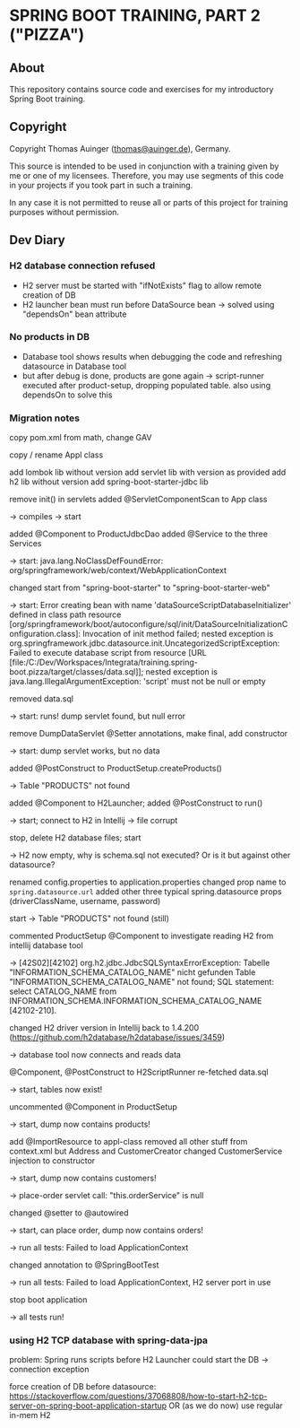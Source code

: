 # SPRING BOOT TRAINING, PART 2 ("PIZZA")

## About

This repository contains source code and exercises for my introductory Spring Boot training.

## Copyright

Copyright Thomas Auinger (thomas@auinger.de), Germany.

This source is intended to be used in conjunction with a training given
by me or one of my licensees. Therefore, you may use segments
of this code in your projects if you took part in such a training.

In any case it is not permitted to reuse all or parts of
this project for training purposes without permission.

## Dev Diary

### H2 database connection refused

- H2 server must be started with "ifNotExists" flag to allow remote creation of DB
- H2 launcher bean must run before DataSource bean -> solved using "dependsOn" bean attribute

### No products in DB

- Database tool shows results when debugging the code and refreshing datasource in Database tool
- but after debug is done, products are gone again -> script-runner executed after product-setup,
  dropping populated table. also using dependsOn to solve this

### Migration notes

copy pom.xml from math, change GAV

copy / rename Appl class

add lombok lib without version
add servlet lib with version as provided
add h2 lib without version
add spring-boot-starter-jdbc lib

remove init() in servlets
added @ServletComponentScan to App class

-> compiles
-> start

added @Component to ProductJdbcDao
added @Service to the three Services

-> start: java.lang.NoClassDefFoundError: org/springframework/web/context/WebApplicationContext

changed start from "spring-boot-starter" to "spring-boot-starter-web"

-> start: Error creating bean with name 'dataSourceScriptDatabaseInitializer' defined in class path resource [org/springframework/boot/autoconfigure/sql/init/DataSourceInitializationConfiguration.class]: Invocation of init method failed; nested exception is org.springframework.jdbc.datasource.init.UncategorizedScriptException: Failed to execute database script from resource [URL [file:/C:/Dev/Workspaces/Integrata/training.spring-boot.pizza/target/classes/data.sql]]; nested exception is java.lang.IllegalArgumentException: 'script' must not be null or empty

removed data.sql

-> start: runs! dump servlet found, but null error

remove DumpDataServlet @Setter annotations, make final, add constructor

-> start: dump servlet works, but no data

added @PostConstruct to ProductSetup.createProducts()

-> Table "PRODUCTS" not found

added @Component to H2Launcher; added @PostConstruct to run()

-> start; connect to H2 in Intellij -> file corrupt

stop, delete H2 database files; start

-> H2 now empty, why is schema.sql not executed? Or is it but against other datasource?

renamed config.properties to application.properties
changed prop name to `spring.datasource.url`
added other three typical spring.datasource props (driverClassName, username, password)

start -> Table "PRODUCTS" not found (still)

commented ProductSetup @Component to investigate reading H2 from intellij database tool

-> [42S02][42102] org.h2.jdbc.JdbcSQLSyntaxErrorException: Tabelle "INFORMATION_SCHEMA_CATALOG_NAME" nicht gefunden Table "INFORMATION_SCHEMA_CATALOG_NAME" not found; SQL statement: select CATALOG_NAME from INFORMATION_SCHEMA.INFORMATION_SCHEMA_CATALOG_NAME [42102-210].

changed H2 driver version in Intellij back to 1.4.200 (https://github.com/h2database/h2database/issues/3459)

-> database tool now connects and reads data

@Component, @PostConstruct to H2ScriptRunner
re-fetched data.sql

-> start, tables now exist!

uncommented @Component in ProductSetup

-> start, dump now contains products!

add @ImportResource to appl-class
removed all other stuff from context.xml but Address and CustomerCreator
changed CustomerService injection to constructor

-> start, dump now contains customers!

-> place-order servlet call: "this.orderService" is null

changed @setter to @autowired

-> start, can place order, dump now contains orders!

-> run all tests: Failed to load ApplicationContext

changed annotation to @SpringBootTest

-> run all tests: Failed to load ApplicationContext, H2 server port in use

stop boot application

-> all tests run!

### using H2 TCP database with spring-data-jpa

problem: Spring runs scripts before H2 Launcher could start the DB -> connection exception

force creation of DB before datasource: https://stackoverflow.com/questions/37068808/how-to-start-h2-tcp-server-on-spring-boot-application-startup
OR (as we do now) use regular in-mem H2
